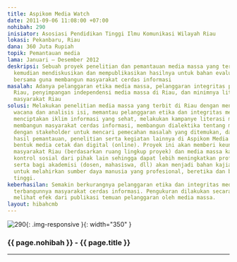 ```yaml
---
title: Aspikom Media Watch
date: 2011-09-06 11:08:00 +07:00
nohibah: 290
inisiator: Asosiasi Pendidikan Tinggi Ilmu Komunikasi Wilayah Riau
lokasi: Pekanbaru, Riau
dana: 360 Juta Rupiah
topik: Pemantauan media
lama: Januari – Desember 2012
deskripsi: Sebuah proyek penelitian dan pemantauan media massa yang terbit di Riau,
  kemudian mendiskusikan dan mempublikasikan hasilnya untuk bahan evaluasi dan rujukan
  bersama guna membangun masyarakat cerdas informasi
masalah: Adanya pelanggaran etika media massa, pelanggaran integritas pekerja media
  Riau, penyimpangan independensi media massa di Riau, dan minimnya literasi media
  masyarakat Riau
solusi: Melakukan penelitian media massa yang terbit di Riau dengan menggunakan analisis
  wacana dan analisis isi, memantau pelanggaran etika dan integritas media massa untuk
  menciptakan iklim informasi yang sehat, melakukan kampanye literasi media untuk
  membangun masyarakat cerdas informasi, membangun dialektika tentang media massa
  dengan stakeholder untuk mencari pemecahan masalah yang ditemukan, dan mempublikasikan
  hasil pemantauan, penelitian serta kegiatan lainnya di Aspikom Media Watch dalam
  bentuk media cetak dan digital (online). Proyek ini akan memberi keuntungan kepada
  masyarakat Riau (berdasarkan ruang lingkup proyek) dan media massa karena mendapat
  kontrol sosial dari pihak lain sehingga dapat lebih meningkatkan profesionalistasnya,
  serta bagi akademisi (dosen, mahasiswa, dll) akan menjadi bahan kajian dan rujukajn
  untuk melahirkan sumber daya manusia yang profesional, beretika dan berintegritas
  tinggi.
keberhasilan: Semakin berkurangnya pelanggaran etika dan integritas media massa dan
  terbangunnya masyarakat cerdas informasi. Pengukuran dilakukan secara periodik untuk
  melihat efek dari publikasi temuan pelanggaran oleh media massa.
layout: hibahcmb
---
```


![290](/static/img/hibahcmb/290.png){: .img-responsive }{: width="350" }

### {{ page.nohibah }} - {{ page.title }}

---
